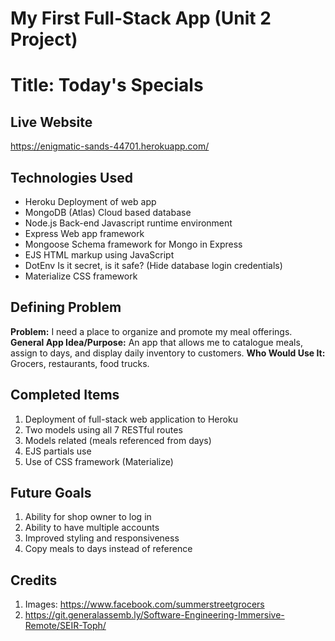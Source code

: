 # My First Full-Stack App (Unit 2 Project)
# Title: Today's Specials

## Live Website

https://enigmatic-sands-44701.herokuapp.com/

## Technologies Used

- Heroku
  Deployment of web app
- MongoDB (Atlas)
  Cloud based database
- Node.js
  Back-end Javascript runtime environment
- Express
  Web app framework
- Mongoose
  Schema framework for Mongo in Express
- EJS
  HTML markup using JavaScript
- DotEnv
  Is it secret, is it safe? (Hide database login credentials)
- Materialize
  CSS framework

## Defining Problem

**Problem:** I need a place to organize and promote my meal offerings.
**General App Idea/Purpose:** An app that allows me to catalogue meals, assign to days, and display daily inventory to customers.
**Who Would Use It:** Grocers, restaurants, food trucks.

## Completed Items

1. Deployment of full-stack web application to Heroku
2. Two models using all 7 RESTful routes
3. Models related (meals referenced from days)
4. EJS partials use
5. Use of CSS framework (Materialize)

## Future Goals

1. Ability for shop owner to log in
2. Ability to have multiple accounts
3. Improved styling and responsiveness
4. Copy meals to days instead of reference

## Credits

1. Images: https://www.facebook.com/summerstreetgrocers
2. https://git.generalassemb.ly/Software-Engineering-Immersive-Remote/SEIR-Toph/
